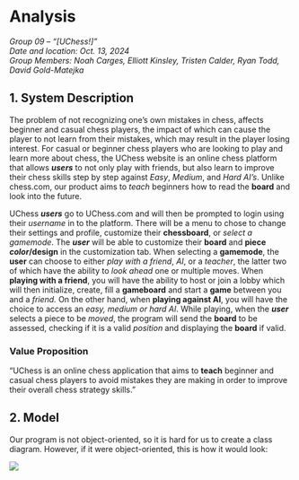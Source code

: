 # Analysis

_Group 09 – “[UChess!]”\
Date and location: Oct. 13, 2024\
Group Members: Noah Carges, Elliott Kinsley, Tristen Calder, Ryan Todd, David Gold-Matejka_

## 1. System Description

The problem of not recognizing one’s own mistakes in chess, affects beginner and casual chess players, the impact of which can cause the player to not learn from their mistakes, which may result in the player losing interest. For casual or beginner chess players who are looking to play and learn more about chess, the UChess website is an online chess platform that allows **_users_** to not only play with friends, but also learn to improve their chess skills step by step against _Easy_,  _Medium_, and _Hard AI’s_. Unlike chess.com, our product aims to _teach_ beginners how to read the **board** and look into the future. 

UChess **_users_** go to UChess.com and will then be prompted to login using their _username_ in to the platform. There will be a menu to chose to change their settings and profile,  customize their **chessboard**, or _select a gamemode_. The **_user_** will be able to customize their **board** and **piece _color_/design** in the customization tab. When selecting a **gamemode**, the **user** can choose to either _play with a friend_, _AI_, or a _teacher_, the latter two of which have the ability to _look ahead_ one or multiple moves. When **playing with a friend**, you will have the ability to host or join a lobby which will then initialize, create, fill a **gameboard** and start a **game** between you and a _friend._ On the other hand, when **playing against AI**, you will have the choice to access an _easy, medium or hard AI_. While playing, when the **_user_** selects a piece to be _moved_, the program will send the **board** to be assessed, checking if it is a valid _position_ and displaying the **board** if valid.

### Value Proposition
“UChess is an online chess application that aims to **teach** beginner and casual chess players to avoid mistakes they are making in order to improve their overall chess strategy skills.”





## 2. Model

Our program is not object-oriented, so it is hard for us to create a class diagram. However, if it were object-oriented, this is how it would look:

![](https://i.ibb.co/LCJ1GRJ/Screenshot-2024-10-25-160812.png)
